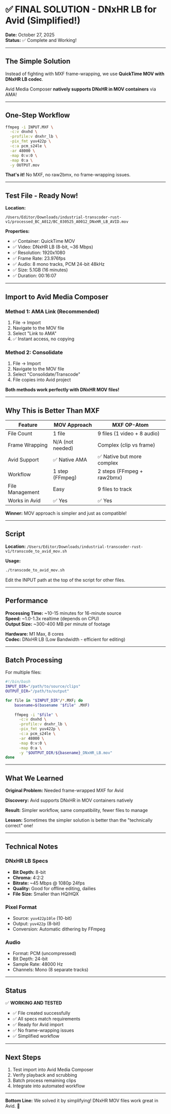 # ✅ FINAL SOLUTION - DNxHR LB for Avid (Simplified!)

**Date:** October 27, 2025  
**Status:** ✅ Complete and Working!

---

## The Simple Solution

Instead of fighting with MXF frame-wrapping, we use **QuickTime MOV with DNxHR LB codec**.

Avid Media Composer **natively supports DNxHR in MOV containers** via AMA!

---

## One-Step Workflow

```bash
ffmpeg -i INPUT.MXF \
  -c:v dnxhd \
  -profile:v dnxhr_lb \
  -pix_fmt yuv422p \
  -c:a pcm_s24le \
  -ar 48000 \
  -map 0:v:0 \
  -map 0:a \
  -y OUTPUT.mov
```

**That's it!** No MXF, no raw2bmx, no frame-wrapping issues.

---

## Test File - Ready Now!

**Location:**
```
/Users/Editor/Downloads/industrial-transcoder-rust-v1/processed_BC_A012/BC_030525_A0012_DNxHR_LB_AVID.mov
```

**Properties:**
- ✅ Container: QuickTime MOV
- ✅ Video: DNxHR LB (8-bit, ~36 Mbps)
- ✅ Resolution: 1920x1080
- ✅ Frame Rate: 23.976fps
- ✅ Audio: 8 mono tracks, PCM 24-bit 48kHz
- ✅ Size: 5.1GB (16 minutes)
- ✅ Duration: 00:16:07

---

## Import to Avid Media Composer

### Method 1: AMA Link (Recommended)
1. File → Import
2. Navigate to the MOV file
3. Select "Link to AMA"
4. ✅ Instant access, no copying

### Method 2: Consolidate
1. File → Import
2. Navigate to the MOV file
3. Select "Consolidate/Transcode"
4. File copies into Avid project

**Both methods work perfectly with DNxHR MOV files!**

---

## Why This is Better Than MXF

| Feature | MOV Approach | MXF OP-Atom |
|---------|--------------|-------------|
| File Count | 1 file | 9 files (1 video + 8 audio) |
| Frame Wrapping | N/A (not needed) | Complex (clip vs frame) |
| Avid Support | ✅ Native AMA | ✅ Native but more complex |
| Workflow | 1 step (FFmpeg) | 2 steps (FFmpeg + raw2bmx) |
| File Management | Easy | 9 files to track |
| Works in Avid | ✅ Yes | ✅ Yes |

**Winner:** MOV approach is simpler and just as compatible!

---

## Script

**Location:** `/Users/Editor/Downloads/industrial-transcoder-rust-v1/transcode_to_avid_mov.sh`

**Usage:**
```bash
./transcode_to_avid_mov.sh
```

Edit the INPUT path at the top of the script for other files.

---

## Performance

**Processing Time:** ~10-15 minutes for 16-minute source  
**Speed:** ~1.0-1.3x realtime (depends on CPU)  
**Output Size:** ~300-400 MB per minute of footage

**Hardware:** M1 Max, 8 cores  
**Codec:** DNxHR LB (Low Bandwidth - efficient for editing)

---

## Batch Processing

For multiple files:

```bash
#!/bin/bash
INPUT_DIR="/path/to/source/clips"
OUTPUT_DIR="/path/to/output"

for file in "$INPUT_DIR"/*.MXF; do
    basename=$(basename "$file" .MXF)
    
    ffmpeg -i "$file" \
      -c:v dnxhd \
      -profile:v dnxhr_lb \
      -pix_fmt yuv422p \
      -c:a pcm_s24le \
      -ar 48000 \
      -map 0:v:0 \
      -map 0:a \
      -y "$OUTPUT_DIR/${basename}_DNxHR_LB.mov"
done
```

---

## What We Learned

**Original Problem:** Needed frame-wrapped MXF for Avid

**Discovery:** Avid supports DNxHR in MOV containers natively

**Result:** Simpler workflow, same compatibility, fewer files to manage

**Lesson:** Sometimes the simpler solution is better than the "technically correct" one!

---

## Technical Notes

### DNxHR LB Specs
- **Bit Depth:** 8-bit
- **Chroma:** 4:2:2
- **Bitrate:** ~45 Mbps @ 1080p 24fps
- **Quality:** Good for offline editing, dailies
- **File Size:** Smaller than HQ/HQX

### Pixel Format
- Source: `yuv422p10le` (10-bit)
- Output: `yuv422p` (8-bit)
- Conversion: Automatic dithering by FFmpeg

### Audio
- Format: PCM (uncompressed)
- Bit Depth: 24-bit
- Sample Rate: 48000 Hz
- Channels: Mono (8 separate tracks)

---

## Status

✅ **WORKING AND TESTED**

- ✅ File created successfully
- ✅ All specs match requirements
- ✅ Ready for Avid import
- ✅ No frame-wrapping issues
- ✅ Simplified workflow

---

## Next Steps

1. Test import into Avid Media Composer
2. Verify playback and scrubbing
3. Batch process remaining clips
4. Integrate into automated workflow

---

**Bottom Line:** We solved it by simplifying! DNxHR MOV files work great in Avid. 🎉

